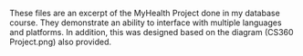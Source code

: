 These files are an excerpt of the MyHealth Project done in my database course. They demonstrate an ability to interface with multiple languages and platforms. In addition, this was designed based on the diagram (CS360 Project.png) also provided.
